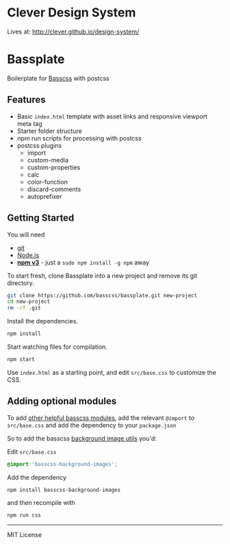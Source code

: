 # Clever Design System

Lives at: http://clever.github.io/design-system/

# Bassplate
Boilerplate for [Basscss](http://basscss.com) with postcss

## Features

- Basic `index.html` template with asset links and responsive viewport meta tag
- Starter folder structure
- npm run scripts for processing with postcss
- postcss plugins
  - import
  - custom-media
  - custom-properties
  - calc
  - color-function
  - discard-comments
  - autoprefixer

## Getting Started

You will need

- [git](https://git-scm.com/)
- [Node.js](http://nodejs.org/download/)
- **[npm v3](https://docs.npmjs.com/getting-started/installing-node#updating-npm)** - just a `sudo npm install -g npm` away

To start fresh, clone Bassplate into a new project and remove its git directory.

``` bash
git clone https://github.com/basscss/bassplate.git new-project
cd new-project
rm -rf .git
```

Install the dependencies.

``` bash
npm install
```

Start watching files for compilation.

``` bash
npm start
```

Use `index.html` as a starting point, and edit `src/base.css` to customize the CSS.

## Adding optional modules

To add [other helpful basscss modules](https://www.npmjs.com/search?q=basscss), add the relevant `@import` to `src/base.css` and add the dependency to your `package.json`

So to add the basscss [background image utils](https://github.com/basscss/background-images)
you'd:

Edit `src/base.css`

```css
@import 'basscss-background-images';
```

Add the dependency

```sh
npm install basscss-background-images
```

and then recompile with

```sh
npm run css
```

---

MIT License

